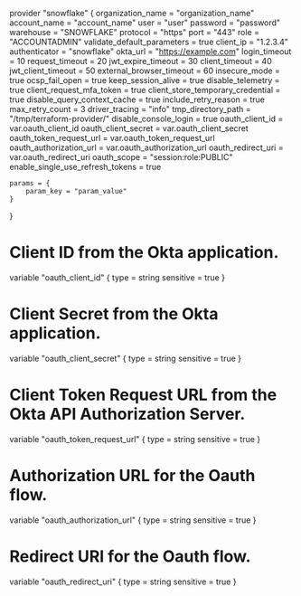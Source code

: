 provider "snowflake" {
	organization_name = "organization_name"
	account_name = "account_name"
	user = "user"
	password = "password"
	warehouse = "SNOWFLAKE"
	protocol = "https"
	port = "443"
	role = "ACCOUNTADMIN"
	validate_default_parameters = true
	client_ip = "1.2.3.4"
	authenticator = "snowflake"
	okta_url = "https://example.com"
	login_timeout = 10
	request_timeout = 20
	jwt_expire_timeout = 30
	client_timeout = 40
	jwt_client_timeout = 50
	external_browser_timeout = 60
	insecure_mode = true
	ocsp_fail_open = true
	keep_session_alive = true
	disable_telemetry = true
	client_request_mfa_token = true
	client_store_temporary_credential = true
	disable_query_context_cache = true
	include_retry_reason = true
	max_retry_count = 3
	driver_tracing = "info"
	tmp_directory_path = "/tmp/terraform-provider/"
	disable_console_login = true
	oauth_client_id         = var.oauth_client_id
	oauth_client_secret     = var.oauth_client_secret
	oauth_token_request_url = var.oauth_token_request_url
	oauth_authorization_url = var.oauth_authorization_url
	oauth_redirect_uri = var.oauth_redirect_uri
	oauth_scope = "session:role:PUBLIC"
	enable_single_use_refresh_tokens = true

	params = {
		param_key = "param_value"
	}
}

# Client ID from the Okta application.
variable "oauth_client_id" {
  type      = string
  sensitive = true
}

# Client Secret from the Okta application.
variable "oauth_client_secret" {
  type      = string
  sensitive = true
}

# Client Token Request URL from the Okta API Authorization Server.
variable "oauth_token_request_url" {
  type      = string
  sensitive = true
}

# Authorization URL for the Oauth flow.
variable "oauth_authorization_url" {
  type      = string
  sensitive = true
}

# Redirect URI for the Oauth flow.
variable "oauth_redirect_uri" {
  type      = string
  sensitive = true
}
